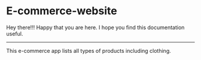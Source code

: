 # E-commerce-website

Hey there!!! Happy that you are here. I hope you find this documentation useful.
<hr>
<p>This e-commerce app lists all types of products including clothing.</p>

